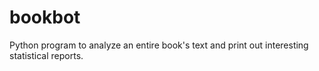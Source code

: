 # bookbot
Python program to analyze an entire book's text and print out interesting statistical reports.
